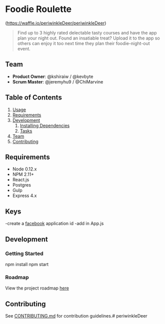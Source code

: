 # Foodie Roulette


(https://waffle.io/periwinkleDeer/periwinkleDeer)

> Find up to 3 highly rated delectable tasty courses and have the app plan your night out. Found an insatiable treat? Upload it to the app so others can enjoy it too next time they plan their foodie-night-out event.

## Team

  - __Product Owner__: @kshiraiw / @kevbyte
  - __Scrum Master__: @jeremyhu9 / @ChiMarvine

## Table of Contents

1. [Usage](#Usage)
1. [Requirements](#requirements)
1. [Development](#development)
    1. [Installing Dependencies](#installing-dependencies)
    1. [Tasks](#tasks)
1. [Team](#team)
1. [Contributing](#contributing)

## Requirements

- Node 0.12.x
- NPM 2.11+
- React.js
- Postgres
- Gulp
- Express 4.x

## Keys
-create a [facebook](https://developers.facebook.com/) application id 
-add in App.js 

## Development

### Getting Started


npm install
npm start


### Roadmap

View the project roadmap [here](https://github.com/periwinkleDeer)


## Contributing

See [CONTRIBUTING.md](CONTRIBUTING.md) for contribution guidelines.# periwinkleDeer
